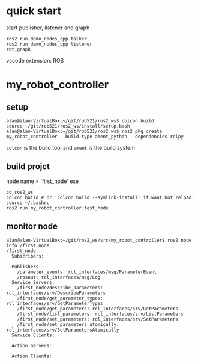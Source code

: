 # quick start

start publisher, listener and graph
```
ros2 run demo_nodes_cpp talker
ros2 run demo_nodes_cpp listener
rqt_graph
```

vscode extension: ROS


# my_robot_controller

## setup
```
alan@alan-VirtualBox:~/git/rob521/ros2_ws$ colcon build
source ~/git/rob521/ros2_ws/install/setup.bash 
alan@alan-VirtualBox:~/git/rob521/ros2_ws$ ros2 pkg create my_robot_controller --build-type ament_python --dependencies rclpy
```

`colcon` is the build tool and `ament` is the build system

## build projct

node name = 'first_node'
exe 

```
cd ros2_ws
colcon build # or 'colcon build --symlink-install' if want hot reload
source ~/.bashrc
ros2 run my_robot_controller test_node
```

## monitor node

```
alan@alan-VirtualBox:~/git/ros2_ws/src/my_robot_controller$ ros2 node info /first_node
/first_node
  Subscribers:

  Publishers:
    /parameter_events: rcl_interfaces/msg/ParameterEvent
    /rosout: rcl_interfaces/msg/Log
  Service Servers:
    /first_node/describe_parameters: rcl_interfaces/srv/DescribeParameters
    /first_node/get_parameter_types: rcl_interfaces/srv/GetParameterTypes
    /first_node/get_parameters: rcl_interfaces/srv/GetParameters
    /first_node/list_parameters: rcl_interfaces/srv/ListParameters
    /first_node/set_parameters: rcl_interfaces/srv/SetParameters
    /first_node/set_parameters_atomically: rcl_interfaces/srv/SetParametersAtomically
  Service Clients:

  Action Servers:

  Action Clients:
```